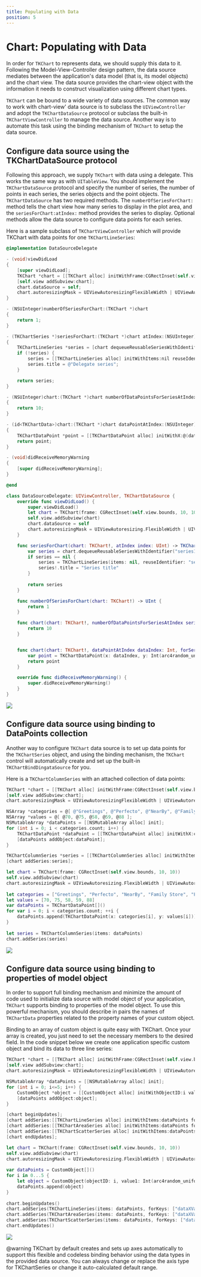 ```yaml
---
title: Populating with Data
position: 5
---
```


# Chart: Populating with Data

In order for <code>TKChart</code> to represents data, we should supply this data to it. Following the Model-View-Controller design pattern, the data source mediates between the application's data model (that is, its model objects) and the chart view. The data source provides the chart-view object with the information it needs to construct visualization using different chart types.

<code>TKChart</code> can be bound to a wide variety of data sources. The common way to work with chart-view' data source is to subclass the <code>UIViewController</code> and adopt the <code>TKChartDataSource</code> protocol or subclass the built-in <code>TKChartViewController</code> to manage the data source. Another way is to automate this task using the binding mechanism of <code>TKChart</code> to setup the data source.

## Configure data source using the TKChartDataSource protocol

Following this approach, we supply <code>TKChart</code> with data using a delegate. This works the same way as with <code>UITableView</code>. You should implement the <code>TKChartDataSource</code> protocol and specify the number of series, the number of points in each series, the series objects and the point objects. The <code>TKChartDataSource</code> has two required methods. The <code>numberOfSeriesForChart:</code> method tells the chart view how many series to display in the plot area, and the <code>seriesForChart:atIndex:</code> method provides the series to display. Optional methods allow the data source to configure data points for each series.

Here is a sample subclass of <code>TKChartViewController</code> which will provide TKChart with data points for one <code>TKChartLineSeries</code>:

```Objective-C
@implementation DataSourceDelegate

- (void)viewDidLoad
{
    [super viewDidLoad];
    TKChart *chart = [[TKChart alloc] initWithFrame:CGRectInset(self.view.bounds, 10, 10)];
    [self.view addSubview:chart];
    chart.dataSource = self;
    chart.autoresizingMask = UIViewAutoresizingFlexibleWidth | UIViewAutoresizingFlexibleHeight;
}

- (NSUInteger)numberOfSeriesForChart:(TKChart *)chart
{
    return 1;
}

- (TKChartSeries *)seriesForChart:(TKChart *)chart atIndex:(NSUInteger)index
{
    TKChartLineSeries *series = [chart dequeueReusableSeriesWithIdentifier:@"series1"];
    if (!series) {
        series = [[TKChartLineSeries alloc] initWithItems:nil reuseIdentifier:@"series1"];
        series.title = @"Delegate series";
    }

    return series;
}

- (NSUInteger)chart:(TKChart *)chart numberOfDataPointsForSeriesAtIndex:(NSUInteger)seriesIndex
{
    return 10;
}

- (id<TKChartData>)chart:(TKChart *)chart dataPointAtIndex:(NSUInteger)dataIndex forSeriesAtIndex:(NSUInteger)seriesIndex
{
    TKChartDataPoint *point = [[TKChartDataPoint alloc] initWithX:@(dataIndex) Y:@(arc4random() % 100)];
    return point;
}

- (void)didReceiveMemoryWarning
{
    [super didReceiveMemoryWarning];
}

@end
```
```Swift
class DataSourceDelegate: UIViewController, TKChartDataSource {
    override func viewDidLoad() {
        super.viewDidLoad()
        let chart = TKChart(frame: CGRectInset(self.view.bounds, 10, 10))
        self.view.addSubview(chart)
        chart.dataSource = self
        chart.autoresizingMask = UIViewAutoresizing.FlexibleWidth | UIViewAutoresizing.FlexibleHeight
    }

    func seriesForChart(chart: TKChart!, atIndex index: UInt) -> TKChartSeries! {
        var series = chart.dequeueReusableSeriesWithIdentifier("series1") as? TKChartSeries
        if series == nil {
            series = TKChartLineSeries(items: nil, reuseIdentifier: "series1")
            series!.title = "Series title"
        }
    
        return series
    }

    func numberOfSeriesForChart(chart: TKChart!) -> UInt {
        return 1
    }

    func chart(chart: TKChart!, numberOfDataPointsForSeriesAtIndex seriesIndex: Int) -> Int {
        return 10
    }


    func chart(chart: TKChart!, dataPointAtIndex dataIndex: Int, forSeriesAtIndex seriesIndex: Int) -> TKChartData! {
        var point = TKChartDataPoint(x: dataIndex, y: Int(arc4random_uniform(100)))
        return point
    }   

    override func didReceiveMemoryWarning() {
        super.didReceiveMemoryWarning()
    }
}
```

 <img src="../images/chart-populating-with-data001.png" />


## Configure data source using binding to DataPoints collection

Another way to configure <code>TKChart</code> data source is to set up data points for the <code>TKChartSeries</code> object, and using the binding mechanism, the <code>TKChart</code> control will automatically create and set up the built-in <code>TKChartBindDingataSource</code> for you.


Here is a <code>TKChartColumnSeries</code> with an attached collection of data points:

```Objective-C
TKChart *chart = [[TKChart alloc] initWithFrame:CGRectInset(self.view.bounds, 10, 10)];
[self.view addSubview:chart];
chart.autoresizingMask = UIViewAutoresizingFlexibleWidth | UIViewAutoresizingFlexibleHeight;

NSArray *categories = @[ @"Greetings", @"Perfecto", @"NearBy", @"Family Store", @"Fresh & Green" ];
NSArray *values = @[ @70, @75, @58, @59, @88 ];
NSMutableArray *dataPoints = [[NSMutableArray alloc] init];
for (int i = 0; i < categories.count; i++) {
    TKChartDataPoint *dataPoint = [[TKChartDataPoint alloc] initWithX:categories[i] Y:values[i]];
    [dataPoints addObject:dataPoint];
}

TKChartColumnSeries *series = [[TKChartColumnSeries alloc] initWithItems:dataPoints];
[chart addSeries:series];
```
```Swift
let chart = TKChart(frame: CGRectInset(self.view.bounds, 10, 10))
self.view.addSubview(chart)
chart.autoresizingMask = UIViewAutoresizing.FlexibleWidth | UIViewAutoresizing.FlexibleHeight
    
let categories = ["Greetings", "Perfecto", "NearBy", "Family Store", "Fresh & Green" ];
let values = [70, 75, 58, 59, 88]
var dataPoints = TKChartDataPoint[]()
for var i = 0; i < categories.count; ++i {
    dataPoints.append(TKChartDataPoint(x: categories[i], y: values[i]))
}
    
let series = TKChartColumnSeries(items: dataPoints)
chart.addSeries(series)
```

 <img src="../images/chart-populating-with-data002.png" />


## Configure data source using binding to properties of model object

In order to support full binding mechanism and minimize the amount of code used to initialize data source with model object of your application, <code>TKChart</code> supports binding to properties of the model object. To use this powerful mechanism, you should describe in pairs the names of <code>TKChartData</code> properties related to the property names of your custom object.

Binding to an array of custom object is quite easy with TKChart. Once your array is created, you just need to set the necessary members to the desired field. In the code snippet below we create one application specific custom object and bind its data to three line series:

```Objective-C
TKChart *chart = [[TKChart alloc] initWithFrame:CGRectInset(self.view.bounds, 10, 10)];
[self.view addSubview:chart];
chart.autoresizingMask = UIViewAutoresizingFlexibleWidth | UIViewAutoresizingFlexibleHeight;

NSMutableArray *dataPoints = [[NSMutableArray alloc] init];
for (int i = 0; i<=5; i++) {
    CustomObject *object = [[CustomObject alloc] initWithObjectID:i value1:arc4random() % 100 value2:arc4random() % 100 value3:arc4random() % 100];
    [dataPoints addObject:object];
}

[chart beginUpdates];
[chart addSeries:[[TKChartLineSeries alloc] initWithItems:dataPoints forKeys:@{ @"dataXValue": @"objectID", @"dataYValue": @"value1"}]];
[chart addSeries:[[TKChartAreaSeries alloc] initWithItems:dataPoints forKeys:@{ @"dataXValue": @"objectID", @"dataYValue": @"value2"}]];
[chart addSeries:[[TKChartScatterSeries alloc] initWithItems:dataPoints forKeys:@{ @"dataXValue": @"objectID", @"dataYValue": @"value3"}]];
[chart endUpdates];
```
```Swift
let chart = TKChart(frame: CGRectInset(self.view.bounds, 10, 10))
self.view.addSubview(chart)
chart.autoresizingMask = UIViewAutoresizing.FlexibleWidth | UIViewAutoresizing.FlexibleHeight
    
var dataPoints = CustomObject[]()
for i in 0...5 {
    let object = CustomObject(objectID: i, value1: Int(arc4random_uniform(100)), value2: Int(arc4random_uniform(100)), value3: Int(arc4random_uniform(100)))
    dataPoints.append(object)
}
    
chart.beginUpdates()
chart.addSeries(TKChartLineSeries(items: dataPoints, forKeys: ["dataXValue": "objectID", "dataYValue": "value1"]))
chart.addSeries(TKChartAreaSeries(items: dataPoints, forKeys: ["dataXValue": "objectID", "dataYValue": "value2"]))
chart.addSeries(TKChartScatterSeries(items: dataPoints, forKeys: ["dataXValue": "objectID", "dataYValue": "value3"]))
chart.endUpdates()
```

<img src="../images/chart-populating-with-data003.png" />


@warning TKChart by default creates and sets up axes automatically to support this flexible and codeless binding behavior using the data types in the provided data source. You can always change or replace the axis type for TKChartSeries or change it auto-calculated default range.
